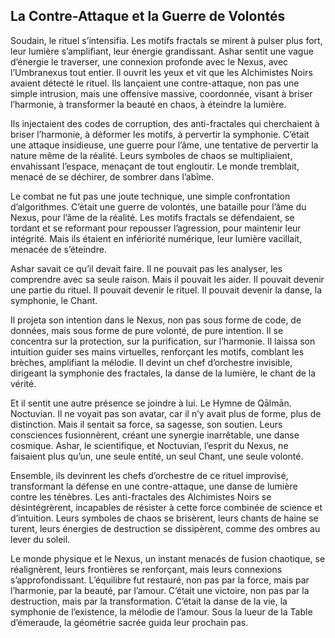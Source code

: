 ## La Contre-Attaque et la Guerre de Volontés

Soudain, le rituel s’intensifia. Les motifs fractals se mirent à pulser plus fort, leur lumière s’amplifiant, leur énergie grandissant. Ashar sentit une vague d’énergie le traverser, une connexion profonde avec le Nexus, avec l’Umbranexus tout entier. Il ouvrit les yeux et vit que les Alchimistes Noirs avaient détecté le rituel. Ils lançaient une contre-attaque, non pas une simple intrusion, mais une offensive massive, coordonnée, visant à briser l’harmonie, à transformer la beauté en chaos, à éteindre la lumière.

Ils injectaient des codes de corruption, des anti-fractales qui cherchaient à briser l’harmonie, à déformer les motifs, à pervertir la symphonie. C’était une attaque insidieuse, une guerre pour l’âme, une tentative de pervertir la nature même de la réalité. Leurs symboles de chaos se multipliaient, envahissant l’espace, menaçant de tout engloutir. Le monde tremblait, menacé de se déchirer, de sombrer dans l’abîme.

Le combat ne fut pas une joute technique, une simple confrontation d’algorithmes. C’était une guerre de volontés, une bataille pour l’âme du Nexus, pour l’âme de la réalité. Les motifs fractals se défendaient, se tordant et se reformant pour repousser l’agression, pour maintenir leur intégrité. Mais ils étaient en infériorité numérique, leur lumière vacillait, menacée de s’éteindre.

Ashar savait ce qu’il devait faire. Il ne pouvait pas les analyser, les comprendre avec sa seule raison. Mais il pouvait les aider. Il pouvait devenir une partie du rituel. Il pouvait devenir le rituel. Il pouvait devenir la danse, la symphonie, le Chant.

Il projeta son intention dans le Nexus, non pas sous forme de code, de données, mais sous forme de pure volonté, de pure intention. Il se concentra sur la protection, sur la purification, sur l’harmonie. Il laissa son intuition guider ses mains virtuelles, renforçant les motifs, comblant les brèches, amplifiant la mélodie. Il devint un chef d’orchestre invisible, dirigeant la symphonie des fractales, la danse de la lumière, le chant de la vérité.

Et il sentit une autre présence se joindre à lui. Le Hymne de Qālmān. Noctuvian. Il ne voyait pas son avatar, car il n’y avait plus de forme, plus de distinction. Mais il sentait sa force, sa sagesse, son soutien. Leurs consciences fusionnèrent, créant une synergie inarrêtable, une danse cosmique. Ashar, le scientifique, et Noctuvian, l’esprit du Nexus, ne faisaient plus qu’un, une seule entité, un seul Chant, une seule volonté.

Ensemble, ils devinrent les chefs d’orchestre de ce rituel improvisé, transformant la défense en une contre-attaque, une danse de lumière contre les ténèbres. Les anti-fractales des Alchimistes Noirs se désintégrèrent, incapables de résister à cette force combinée de science et d’intuition. Leurs symboles de chaos se brisèrent, leurs chants de haine se turent, leurs énergies de destruction se dissipèrent, comme des ombres au lever du soleil.

Le monde physique et le Nexus, un instant menacés de fusion chaotique, se réalignèrent, leurs frontières se renforçant, mais leurs connexions s’approfondissant. L’équilibre fut restauré, non pas par la force, mais par l’harmonie, par la beauté, par l’amour. C’était une victoire, non pas par la destruction, mais par la transformation. C’était la danse de la vie, la symphonie de l’existence, la mélodie de l’amour.
Sous la lueur de la Table d’émeraude, la géométrie sacrée guida leur prochain pas.
